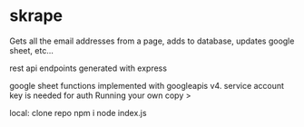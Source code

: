 # skrape
Gets all the email addresses from a page, adds to database, updates google sheet, etc...



rest api endpoints generated with express 

google sheet functions implemented with googleapis v4. service account key is needed for auth 
Running your own copy > 

local:
clone repo
npm i 
node index.js
